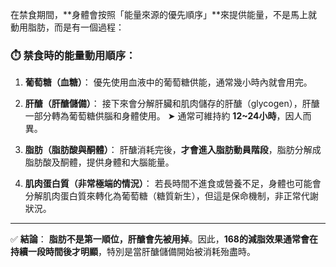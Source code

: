 在禁食期間，\*\*身體會按照「能量來源的優先順序」\*\*來提供能量，不是馬上就動用脂肪，而是有一個過程：

### ⏱️ 禁食時的能量動用順序：

1. **葡萄糖（血糖）**：
   優先使用血液中的葡萄糖供能，通常幾小時內就會用完。

2. **肝醣（肝醣儲備）**：
   接下來會分解肝臟和肌肉儲存的肝醣（glycogen），肝醣一部分轉為葡萄糖供腦和身體使用。
   ➤ 通常可維持約 **12\~24小時**，因人而異。

3. **脂肪（脂肪酸與酮體）**：
   肝醣消耗完後，**才會進入脂肪動員階段**，脂肪分解成脂肪酸及酮體，提供身體和大腦能量。

4. **肌肉蛋白質（非常極端的情況）**：
   若長時間不進食或營養不足，身體也可能會分解肌肉蛋白質來轉化為葡萄糖（糖質新生），但這是保命機制，非正常代謝狀況。

---

✅ **結論**：
**脂肪不是第一順位，肝醣會先被用掉**。因此，**168的減脂效果通常會在持續一段時間後才明顯**，特別是當肝醣儲備開始被消耗殆盡時。

